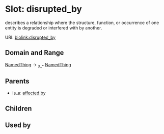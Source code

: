 
# Slot: disrupted_by


describes a relationship where the structure, function, or occurrence of one entity is degraded or interfered with by another.

URI: [biolink:disrupted_by](https://w3id.org/biolink/vocab/disrupted_by)


## Domain and Range

[NamedThing](NamedThing.md) ->  <sub>0..*</sub>
 [NamedThing](NamedThing.md)

## Parents

 *  is_a: [affected by](affected_by.md)

## Children


## Used by

